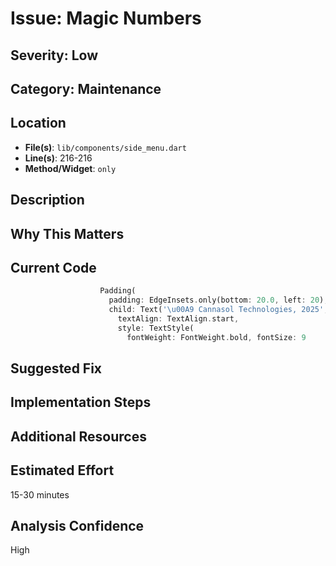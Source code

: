 # Issue: Magic Numbers

## Severity: Low

## Category: Maintenance

## Location
- **File(s)**: `lib/components/side_menu.dart`
- **Line(s)**: 216-216
- **Method/Widget**: `only`

## Description


## Why This Matters


## Current Code
```dart
                    Padding(
                      padding: EdgeInsets.only(bottom: 20.0, left: 20),
                      child: Text('\u00A9 Cannasol Technologies, 2025', 
                        textAlign: TextAlign.start,
                        style: TextStyle(
                          fontWeight: FontWeight.bold, fontSize: 9
```

## Suggested Fix


## Implementation Steps


## Additional Resources


## Estimated Effort
15-30 minutes

## Analysis Confidence
High
